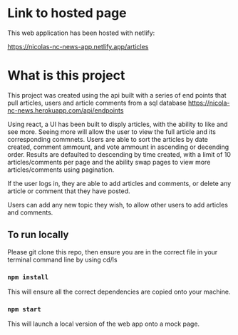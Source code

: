 # Link to hosted page

This web application has been hosted with netlify:

https://nicolas-nc-news-app.netlify.app/articles

# What is this project

This project was created using the api built with a series of end points that pull articles, users and article comments from a sql database https://nicola-nc-news.herokuapp.com/api/endpoints

Using react, a UI has been built to disply articles, with the ability to like and see more. Seeing more will allow the user to view the full article and its corresponding commnets. Users are able to sort the articles by date created, comment ammount, and vote ammount in ascending or decending order. Results are defaulted to descending by time created, with a limit of 10 articles/comments per page and the ability swap pages to view more articles/comments using pagination.

If the user logs in, they are able to add articles and comments, or delete any article or comment that they have posted.

Users can add any new topic they wish, to allow other users to add articles and comments.

## To run locally

Please git clone this repo, then ensure you are in the correct file in your terminal command line by using cd/ls

### `npm install`

This will ensure all the correct dependencies are copied onto your machine.

### `npm start`

This will launch a local version of the web app onto a mock page.
